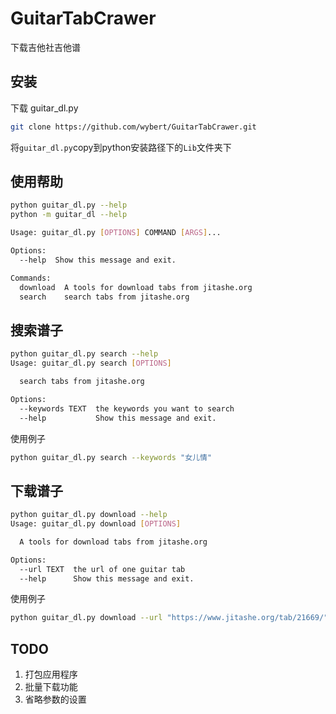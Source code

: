 # GuitarTabCrawer
下载吉他社吉他谱

## 安装

下载 guitar_dl.py

```bash
git clone https://github.com/wybert/GuitarTabCrawer.git
```

将`guitar_dl.py`copy到python安装路径下的`Lib`文件夹下

## 使用帮助

```bash
python guitar_dl.py --help
python -m guitar_dl --help

Usage: guitar_dl.py [OPTIONS] COMMAND [ARGS]...

Options:
  --help  Show this message and exit.

Commands:
  download  A tools for download tabs from jitashe.org
  search    search tabs from jitashe.org
```

## 搜索谱子

```bash
python guitar_dl.py search --help
Usage: guitar_dl.py search [OPTIONS]

  search tabs from jitashe.org

Options:
  --keywords TEXT  the keywords you want to search
  --help           Show this message and exit.
```

使用例子
 
```bash
python guitar_dl.py search --keywords "女儿情"
```

## 下载谱子

```bash
python guitar_dl.py download --help
Usage: guitar_dl.py download [OPTIONS]

  A tools for download tabs from jitashe.org

Options:
  --url TEXT  the url of one guitar tab
  --help      Show this message and exit.
```

使用例子

```bash
python guitar_dl.py download --url "https://www.jitashe.org/tab/21669/"
```

## TODO

1. 打包应用程序
2. 批量下载功能
3. 省略参数的设置



